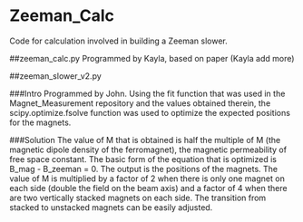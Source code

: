 # Zeeman_Calc
Code for calculation involved in building a Zeeman slower.

##zeeman_calc.py
Programmed by Kayla, based on paper (Kayla add more)

##zeeman_slower_v2.py

###Intro
Programmed by John.  Using the fit function that was used in the Magnet_Measurement repository and the values obtained therein, the scipy.optimize.fsolve function was used to optimize the expected positions for the magnets.

###Solution
The value of M that is obtained is half the multiple of M (the magnetic dipole density of the ferromagnet), the magnetic permeability of free space constant.  The basic form of the equation that is optimized is B_mag - B_zeeman = 0.  The output is the positions of the magnets.  The value of M is multiplied by a factor of 2 when there is only one magnet on each side (double the field on the beam axis) and a factor of 4 when there are two vertically stacked magnets on each side.  The transition from stacked to unstacked magnets can be easily adjusted.